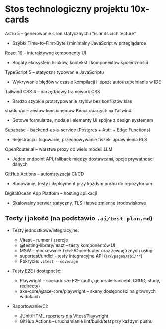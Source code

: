 # Stos technologiczny projektu 10x-cards

Astro 5 – generowanie stron statycznych i "islands architecture"
- Szybki Time-to-First-Byte i minimalny JavaScript w przeglądarce

React 19 – interaktywne komponenty UI
- Bogaty ekosystem hooków, kontekst i komponentów społeczności

TypeScript 5 – statyczne typowanie JavaScriptu
- Wykrywanie błędów w czasie kompilacji i lepsze autouzupełnianie w IDE

Tailwind CSS 4 – narzędziowy framework CSS
- Bardzo szybkie prototypowanie stylów bez konfliktów klas

shadcn/ui – zestaw komponentów React opartych na Tailwind
- Gotowe formularze, modale i elementy UI spójne z design systemem

Supabase – backend-as-a-service (Postgres + Auth + Edge Functions)
- Rejestracja i logowanie, przechowywanie fiszek, uprawnienia RLS

OpenRouter.ai – warstwa proxy do wielu modeli LLM
- Jeden endpoint API, fallback między dostawcami, opcje prywatności danych

GitHub Actions – automatyzacja CI/CD
- Budowanie, testy i deployment przy każdym pushu do repozytorium

DigitalOcean App Platform – hosting aplikacji
- Skalowalny serwer statyczny, TLS i łatwe zmienne środowiskowe

## Testy i jakość (na podstawie `.ai/test-plan.md`)

- Testy jednostkowe/integracyjne:
  - Vitest – runner i asercje
  - @testing-library/react – testy komponentów UI
  - MSW – mockowanie `fetch`/OpenRouter oraz zewnętrznych usług
  - supertest/undici – testy integracyjne API (`src/pages/api/**`)
  - Pokrycie: `vitest --coverage`

- Testy E2E i dostępność:
  - Playwright – scenariusze E2E (auth, generate→accept, CRUD, study, redirecty)
  - axe-core/@axe-core/playwright – skany dostępności na głównych widokach

- Raportowanie/CI:
  - JUnit/HTML reporters dla Vitest/Playwright
  - GitHub Actions – uruchamianie lint/build/test przy każdym pushu